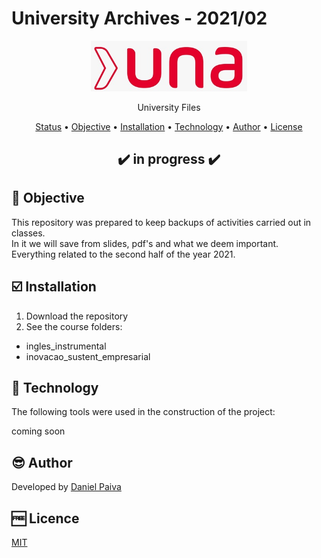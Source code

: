 <h1>University Archives - 2021/02</h1>

<p align="center">
  <a href="#">
    <img src="images/logo_una.png" width="250" alt="UNA">
  </a>
</p>
<p align="center">
    University Files
</p>

<p align="center">
 <a href="#status">Status</a> • 
 <a href="#objective">Objective</a> •
 <a href="#installation">Installation</a> • 
 <a href="#technology">Technology</a> • 
 <a href="#author">Author</a> • 
 <a href="#licence">License</a>
</p>

<h2 align="center" id=status> ✔️ in progress ✔️ </h2>

<h2 id=objective>📜 Objective</h2>

This repository was prepared to keep backups of activities carried out in classes.<br>
In it we will save from slides, pdf's and what we deem important.<br>
Everything related to the second half of the year 2021.

<h2 id=installation>☑️ Installation</h2>

1. Download the repository
2. See the course folders:

- ingles_instrumental
- inovacao_sustent_empresarial

<h2 id=technology>🧰 Technology</h2>
The following tools were used in the construction of the project:

coming soon

<h2 id=author>😎 Author</h2>
Developed by <a href="https://www.linkedin.com/in/danhpaiva/">Daniel Paiva</a>

<h2 id=licence>🆓 Licence</h2>
<a href="https://github.com/danhpaiva/university-202102/blob/main/LICENSE" target="_blank">MIT</a>